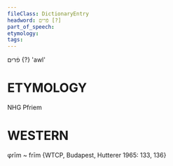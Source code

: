 ```yaml
---
fileClass: DictionaryEntry
headword: פֿרים [?]
part_of_speech: 
etymology: 
tags: 
---
```

פֿרים {?}
'awl'

ETYMOLOGY
===========
NHG Pfriem

WESTERN
========

φrīm ~ frīm {WTCP, Budapest, Hutterer 1965: 133, 136}
